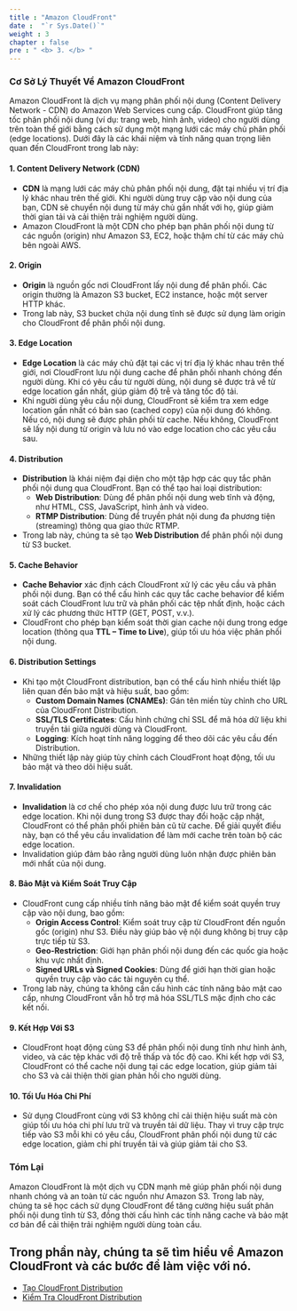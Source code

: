 ```yaml
---
title : "Amazon CloudFront"
date :  "`r Sys.Date()`" 
weight : 3 
chapter : false
pre : " <b> 3. </b> "
---
```

### Cơ Sở Lý Thuyết Về Amazon CloudFront

Amazon CloudFront là dịch vụ mạng phân phối nội dung (Content Delivery Network - CDN) do Amazon Web Services cung cấp. CloudFront giúp tăng tốc phân phối nội dung (ví dụ: trang web, hình ảnh, video) cho người dùng trên toàn thế giới bằng cách sử dụng một mạng lưới các máy chủ phân phối (edge locations). Dưới đây là các khái niệm và tính năng quan trọng liên quan đến CloudFront trong lab này:

#### 1. **Content Delivery Network (CDN)**
   - **CDN** là mạng lưới các máy chủ phân phối nội dung, đặt tại nhiều vị trí địa lý khác nhau trên thế giới. Khi người dùng truy cập vào nội dung của bạn, CDN sẽ chuyển nội dung từ máy chủ gần nhất với họ, giúp giảm thời gian tải và cải thiện trải nghiệm người dùng.
   - Amazon CloudFront là một CDN cho phép bạn phân phối nội dung từ các nguồn (origin) như Amazon S3, EC2, hoặc thậm chí từ các máy chủ bên ngoài AWS.

#### 2. **Origin**
   - **Origin** là nguồn gốc nơi CloudFront lấy nội dung để phân phối. Các origin thường là Amazon S3 bucket, EC2 instance, hoặc một server HTTP khác.
   - Trong lab này, S3 bucket chứa nội dung tĩnh sẽ được sử dụng làm origin cho CloudFront để phân phối nội dung.

#### 3. **Edge Location**
   - **Edge Location** là các máy chủ đặt tại các vị trí địa lý khác nhau trên thế giới, nơi CloudFront lưu nội dung cache để phân phối nhanh chóng đến người dùng. Khi có yêu cầu từ người dùng, nội dung sẽ được trả về từ edge location gần nhất, giúp giảm độ trễ và tăng tốc độ tải.
   - Khi người dùng yêu cầu nội dung, CloudFront sẽ kiểm tra xem edge location gần nhất có bản sao (cached copy) của nội dung đó không. Nếu có, nội dung sẽ được phân phối từ cache. Nếu không, CloudFront sẽ lấy nội dung từ origin và lưu nó vào edge location cho các yêu cầu sau.

#### 4. **Distribution**
   - **Distribution** là khái niệm đại diện cho một tập hợp các quy tắc phân phối nội dung qua CloudFront. Bạn có thể tạo hai loại distribution:
     - **Web Distribution**: Dùng để phân phối nội dung web tĩnh và động, như HTML, CSS, JavaScript, hình ảnh và video.
     - **RTMP Distribution**: Dùng để truyền phát nội dung đa phương tiện (streaming) thông qua giao thức RTMP.
   - Trong lab này, chúng ta sẽ tạo **Web Distribution** để phân phối nội dung từ S3 bucket.

#### 5. **Cache Behavior**
   - **Cache Behavior** xác định cách CloudFront xử lý các yêu cầu và phân phối nội dung. Bạn có thể cấu hình các quy tắc cache behavior để kiểm soát cách CloudFront lưu trữ và phân phối các tệp nhất định, hoặc cách xử lý các phương thức HTTP (GET, POST, v.v.).
   - CloudFront cho phép bạn kiểm soát thời gian cache nội dung trong edge location (thông qua **TTL – Time to Live**), giúp tối ưu hóa việc phân phối nội dung.

#### 6. **Distribution Settings**
   - Khi tạo một CloudFront distribution, bạn có thể cấu hình nhiều thiết lập liên quan đến bảo mật và hiệu suất, bao gồm:
     - **Custom Domain Names (CNAMEs)**: Gán tên miền tùy chỉnh cho URL của CloudFront Distribution.
     - **SSL/TLS Certificates**: Cấu hình chứng chỉ SSL để mã hóa dữ liệu khi truyền tải giữa người dùng và CloudFront.
     - **Logging**: Kích hoạt tính năng logging để theo dõi các yêu cầu đến Distribution.
   - Những thiết lập này giúp tùy chỉnh cách CloudFront hoạt động, tối ưu bảo mật và theo dõi hiệu suất.

#### 7. **Invalidation**
   - **Invalidation** là cơ chế cho phép xóa nội dung được lưu trữ trong các edge location. Khi nội dung trong S3 được thay đổi hoặc cập nhật, CloudFront có thể phân phối phiên bản cũ từ cache. Để giải quyết điều này, bạn có thể yêu cầu invalidation để làm mới cache trên toàn bộ các edge location.
   - Invalidation giúp đảm bảo rằng người dùng luôn nhận được phiên bản mới nhất của nội dung.

#### 8. **Bảo Mật và Kiểm Soát Truy Cập**
   - CloudFront cung cấp nhiều tính năng bảo mật để kiểm soát quyền truy cập vào nội dung, bao gồm:
     - **Origin Access Control**: Kiểm soát truy cập từ CloudFront đến nguồn gốc (origin) như S3. Điều này giúp bảo vệ nội dung không bị truy cập trực tiếp từ S3.
     - **Geo-Restriction**: Giới hạn phân phối nội dung đến các quốc gia hoặc khu vực nhất định.
     - **Signed URLs và Signed Cookies**: Dùng để giới hạn thời gian hoặc quyền truy cập vào các tài nguyên cụ thể.
   - Trong lab này, chúng ta không cần cấu hình các tính năng bảo mật cao cấp, nhưng CloudFront vẫn hỗ trợ mã hóa SSL/TLS mặc định cho các kết nối.

#### 9. **Kết Hợp Với S3**
   - CloudFront hoạt động cùng S3 để phân phối nội dung tĩnh như hình ảnh, video, và các tệp khác với độ trễ thấp và tốc độ cao. Khi kết hợp với S3, CloudFront có thể cache nội dung tại các edge location, giúp giảm tải cho S3 và cải thiện thời gian phản hồi cho người dùng.

#### 10. **Tối Ưu Hóa Chi Phí**
   - Sử dụng CloudFront cùng với S3 không chỉ cải thiện hiệu suất mà còn giúp tối ưu hóa chi phí lưu trữ và truyền tải dữ liệu. Thay vì truy cập trực tiếp vào S3 mỗi khi có yêu cầu, CloudFront phân phối nội dung từ các edge location, giảm chi phí truyền tải và giúp giảm tải cho S3.
   
### Tóm Lại
Amazon CloudFront là một dịch vụ CDN mạnh mẽ giúp phân phối nội dung nhanh chóng và an toàn từ các nguồn như Amazon S3. Trong lab này, chúng ta sẽ học cách sử dụng CloudFront để tăng cường hiệu suất phân phối nội dung tĩnh từ S3, đồng thời cấu hình các tính năng cache và bảo mật cơ bản để cải thiện trải nghiệm người dùng toàn cầu.

## Trong phần này, chúng ta sẽ tìm hiểu về Amazon CloudFront và các bước để làm việc với nó.

- [Tạo CloudFront Distribution](./3.1-tạo-cloudfront-distribution/index.html)
- [Kiểm Tra CloudFront Distribution](./3.2-kiểm-tra-cloudfront-distribution/index.html)
